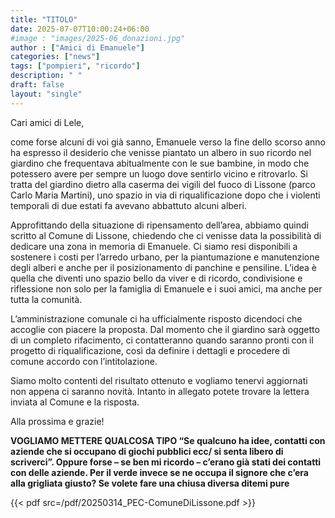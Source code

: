 ```yaml
---
title: "TITOLO"
date: 2025-07-07T10:00:24+06:00
#image : "images/2025-06_donazioni.jpg"
author : ["Amici di Emanuele"]
categories: ["news"]
tags: ["pompieri", "ricordo"]
description: " "
draft: false
layout: "single"
---
```



Cari amici di Lele,

come forse alcuni di voi già sanno, Emanuele verso la fine dello scorso anno ha espresso il desiderio che venisse piantato un albero in suo ricordo nel giardino che frequentava abitualmente con le sue bambine, in modo che potessero avere per sempre un luogo dove sentirlo vicino e ritrovarlo. Si tratta del giardino dietro alla caserma dei vigili del fuoco di Lissone (parco Carlo Maria Martini), uno spazio in via di riqualificazione dopo che i violenti temporali di due estati fa avevano abbattuto alcuni alberi.

Approfittando della situazione di ripensamento dell’area, abbiamo quindi scritto al Comune di Lissone, chiedendo che ci venisse data la possibilità di dedicare una zona in memoria di Emanuele. Ci siamo resi disponibili a sostenere i costi per l’arredo urbano, per la piantumazione e manutenzione degli alberi e anche per il posizionamento di panchine e pensiline. L’idea è quella che diventi uno spazio bello da viver e di ricordo, condivisione e riflessione non solo per la famiglia di Emanuele e i suoi amici, ma anche per tutta la comunità.

L’amministrazione comunale ci ha ufficialmente risposto dicendoci che accoglie con piacere la proposta. Dal momento che il giardino sarà oggetto di un completo rifacimento, ci contatteranno quando saranno pronti con il progetto di riqualificazione, così da definire i dettagli e procedere di comune accordo con l’intitolazione.

Siamo molto contenti del risultato ottenuto e vogliamo tenervi aggiornati non appena ci saranno novità. Intanto in allegato potete trovare la lettera inviata al Comune e la risposta.

Alla prossima e grazie!

**VOGLIAMO METTERE QUALCOSA TIPO “Se qualcuno ha idee, contatti con aziende che si occupano di giochi pubblici ecc/ si senta libero di scriverci”. Oppure forse – se ben mi ricordo – c’erano già stati dei contatti con delle aziende. Per il verde invece se ne occupa il signore che c’era alla grigliata giusto? Se volete fare una chiusa diversa ditemi pure**




{{< pdf src=/pdf/20250314_PEC-ComuneDiLissone.pdf >}}